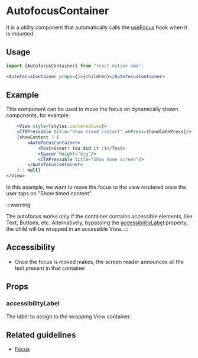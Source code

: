 # AutofocusContainer

It is a utility component that automatically calls the [useFocus](../hooks/useFocus) hook when it is mounted.

## Usage

```jsx
import {AutofocusContainer} from "react-native-ama";

<AutofocusContainer props={}>{children}</AutofocusContainer>
```

## Example

This component can be used to move the focus on dynamically shown components, for example:

```jsx title="UseTimedAction.screen.tsx"
    <View style={styles.centeredView}>
    <CTAPressable title="Show timed content" onPress={handleOnPress}/>
    {showContent ? (
        <AutofocusContainer>
            <Text>Great! You did it :)</Text>
            <Spacer height="big"/>
            <CTAPressable title="Show home screen"/>
        </AutofocusContainer>
    ) : null}
</View>
```

In this example, we want to move the focus to the view rendered once the user taps on "Show timed content".

:::warning

The autofocus works only if the container contains accessible elements, like Text, Buttons, etc.
Alternatively, bypassing the [accessibilityLabel](#accessibility-label) property, the child will be wrapped in an accessible View.
:::

## Accessibility

- Once the focus is moved makes, the screen reader announces all the text present in that container

## Props

### accessibilityLabel

The label to assign to the wrapping View container.

## Related guidelines

- [Focus](../guidelines/focus)
